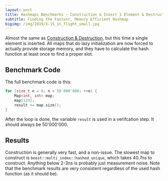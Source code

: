 ```yaml
---
layout: post
title: Hashmaps Benchmarks - Construction & Insert 1 Element & Destruction
subtitle: Finding the Fastest, Memory Efficient Hashmap
bigimg: /img/2019/X-15_in_flight_small.jpg
---
```


Almost the same as [Construction & Destruction](/2019/04/01/hashmap-benchmarks-CtorDtorEmptyMap/), but this time a single element is inserted. All maps that do lazy initialization are now forced to actually provide storage memory, and they have to calculate the hash function at least once to find a proper slot.

## Benchmark Code

The full benchmark code is this: 

```cpp
for (size_t n = 0; n < 50'000'000; ++n) {
    Map<int, int> map;
    map[123];
    result += map.size();
}
```

After the loop is done, the variable `result` is used in a verifcation step. It should always be 50'000'000.

## Results

Construction is generally very fast, and a non-issue. The slowest map to construct is `boost::multi_index::hashed_unique`, which takes 40.7ns to construct. Anything below 2-3ns is probably just measurement noise. Note that the benchmark results are very consistent regardless of the used hash function (as it should be).

<script src="https://cdn.plot.ly/plotly-latest.min.js"></script>
<div id="id_e4021253" style="height:157em"></div>
<script>
    var colors = Plotly.d3.scale.category10().range();
    var m0y = [ "folly::F14NodeMap", "std::unordered_map", "folly::F14ValueMap", "tsl::hopscotch_map", "ska::bytell_hash_map", "boost::multi_index::<br>hashed_unique", "absl::node_hash_map", "eastl::hash_map", "tsl::sparse_map", "robin_hood::<br>unordered_node_map", "boost::unordered_map", "absl::flat_hash_map", "spp::sparse_hash_map", "robin_hood::<br>unordered_flat_map", "tsl::robin_map", "emilib1::HashMap"];
    var m1y = [ "folly::F14NodeMap", "std::unordered_map", "tsl::hopscotch_map", "folly::F14ValueMap", "ska::bytell_hash_map", "boost::multi_index::<br>hashed_unique", "absl::node_hash_map", "tsl::sparse_map", "eastl::hash_map", "robin_hood::<br>unordered_node_map", "boost::unordered_map", "absl::flat_hash_map", "spp::sparse_hash_map", "robin_hood::<br>unordered_flat_map", "tsl::robin_map", "emilib1::HashMap"];
    var m2y = [ "folly::F14NodeMap", "std::unordered_map", "folly::F14ValueMap", "tsl::hopscotch_map", "ska::bytell_hash_map", "absl::node_hash_map", "boost::multi_index::<br>hashed_unique", "eastl::hash_map", "tsl::sparse_map", "robin_hood::<br>unordered_node_map", "boost::unordered_map", "absl::flat_hash_map", "spp::sparse_hash_map", "robin_hood::<br>unordered_flat_map", "tsl::robin_map", "emilib1::HashMap"];
    var m3y = [ "folly::F14NodeMap", "std::unordered_map", "tsl::hopscotch_map", "folly::F14ValueMap", "ska::bytell_hash_map", "boost::multi_index::<br>hashed_unique", "absl::node_hash_map", "eastl::hash_map", "tsl::sparse_map", "robin_hood::<br>unordered_node_map", "boost::unordered_map", "absl::flat_hash_map", "spp::sparse_hash_map", "robin_hood::<br>unordered_flat_map", "emilib1::HashMap", "tsl::robin_map"];
    var m4y = [ "folly::F14NodeMap", "std::unordered_map", "folly::F14ValueMap", "tsl::hopscotch_map", "ska::bytell_hash_map", "absl::node_hash_map", "boost::multi_index::<br>hashed_unique", "tsl::sparse_map", "eastl::hash_map", "boost::unordered_map", "robin_hood::<br>unordered_node_map", "absl::flat_hash_map", "spp::sparse_hash_map", "robin_hood::<br>unordered_flat_map", "tsl::robin_map", "emilib1::HashMap"];
    var measurement_names = [ "ctor & dtor map with 1 entry" ];

    var data = [
        { x: [ 8.1613e-08, 6.33545e-08, 6.22363e-08, 6.13859e-08, 5.41271e-08, 5.2758700000000006e-08, 4.99179e-08, 4.78665e-08, 4.77894e-08, 4.29136e-08, 4.2752699999999996e-08, 4.06977e-08, 2.4456599999999997e-08, 2.3164400000000003e-08, 1.2542940000000001e-08, 1.149732e-08 ],
          y: m0y, name: measurement_names[0] + ' (Identity)', type: 'bar', orientation: 'h', yaxis: 'y', marker: { color: colors[0], },
            textposition: 'outside',
            text: [ "81.6ns 0.0MB", "63.4ns 0.0MB", "62.2ns 0.0MB", "61.4ns 0.0MB", "54.1ns 0.0MB", "52.8ns 0.0MB", "49.9ns 0.0MB", "47.9ns 0.0MB", "47.8ns 0.0MB", "42.9ns 0.0MB", "42.8ns 0.0MB", "40.7ns 0.0MB", "24.5ns 0.0MB", "23.2ns 0.0MB", "12.5ns 0.0MB", "11.5ns 0.0MB" ],
        },
        { x: [ 8.083820000000001e-08, 6.33747e-08, 6.17907e-08, 6.177e-08, 5.33095e-08, 5.29242e-08, 5.10182e-08, 5.06029e-08, 4.7803900000000004e-08, 4.2886600000000004e-08, 4.24784e-08, 4.1111500000000004e-08, 2.44405e-08, 2.31947e-08, 1.253734e-08, 1.1497649999999999e-08 ],
          y: m1y, name: measurement_names[0] + ' (robin_hood::hash)', type: 'bar', orientation: 'h', yaxis: 'y2', marker: { color: colors[0], },
            textposition: 'outside',
            text: [ "80.8ns 0.0MB", "63.4ns 0.0MB", "61.8ns 0.0MB", "61.8ns 0.0MB", "53.3ns 0.0MB", "52.9ns 0.0MB", "51.0ns 0.0MB", "50.6ns 0.0MB", "47.8ns 0.0MB", "42.9ns 0.0MB", "42.5ns 0.0MB", "41.1ns 0.0MB", "24.4ns 0.0MB", "23.2ns 0.0MB", "12.5ns 0.0MB", "11.5ns 0.0MB" ],
        },
        { x: [ 8.14717e-08, 6.34294e-08, 6.16422e-08, 6.1638e-08, 5.46969e-08, 5.41859e-08, 5.3577599999999997e-08, 4.91491e-08, 4.7751400000000004e-08, 4.3414300000000004e-08, 4.17462e-08, 4.12173e-08, 2.4605300000000004e-08, 2.4157499999999996e-08, 1.257241e-08, 1.149697e-08 ],
          y: m2y, name: measurement_names[0] + ' (FNV1a)', type: 'bar', orientation: 'h', yaxis: 'y3', marker: { color: colors[0], },
            textposition: 'outside',
            text: [ "81.5ns 0.0MB", "63.4ns 0.0MB", "61.6ns 0.0MB", "61.6ns 0.0MB", "54.7ns 0.0MB", "54.2ns 0.0MB", "53.6ns 0.0MB", "49.1ns 0.0MB", "47.8ns 0.0MB", "43.4ns 0.0MB", "41.7ns 0.0MB", "41.2ns 0.0MB", "24.6ns 0.0MB", "24.2ns 0.0MB", "12.6ns 0.0MB", "11.5ns 0.0MB" ],
        },
        { x: [ 8.132519999999999e-08, 6.3265e-08, 6.22311e-08, 6.15801e-08, 5.4920799999999995e-08, 5.2808500000000006e-08, 5.13533e-08, 4.97936e-08, 4.8093700000000004e-08, 4.42605e-08, 4.2546599999999995e-08, 4.1167399999999996e-08, 2.62582e-08, 2.46993e-08, 1.2555930000000001e-08, 1.2547930000000002e-08 ],
          y: m3y, name: measurement_names[0] + ' (absl::Hash)', type: 'bar', orientation: 'h', yaxis: 'y4', marker: { color: colors[0], },
            textposition: 'outside',
            text: [ "81.3ns 0.0MB", "63.3ns 0.0MB", "62.2ns 0.0MB", "61.6ns 0.0MB", "54.9ns 0.0MB", "52.8ns 0.0MB", "51.4ns 0.0MB", "49.8ns 0.0MB", "48.1ns 0.0MB", "44.3ns 0.0MB", "42.5ns 0.0MB", "41.2ns 0.0MB", "26.3ns 0.0MB", "24.7ns 0.0MB", "12.6ns 0.0MB", "12.5ns 0.0MB" ],
        },
        { x: [ 8.11288e-08, 6.31595e-08, 6.211539999999999e-08, 6.13609e-08, 5.57014e-08, 5.4202100000000003e-08, 5.27335e-08, 4.96447e-08, 4.866769999999999e-08, 4.42321e-08, 4.39878e-08, 4.1058900000000005e-08, 2.44488e-08, 2.4133299999999998e-08, 1.343813e-08, 1.149798e-08 ],
          y: m4y, name: measurement_names[0] + ' (folly::hasher)', type: 'bar', orientation: 'h', yaxis: 'y5', marker: { color: colors[0], },
            textposition: 'outside',
            text: [ "81.1ns 0.0MB", "63.2ns 0.0MB", "62.1ns 0.0MB", "61.4ns 0.0MB", "55.7ns 0.0MB", "54.2ns 0.0MB", "52.7ns 0.0MB", "49.6ns 0.0MB", "48.7ns 0.0MB", "44.2ns 0.0MB", "44.0ns 0.0MB", "41.1ns 0.0MB", "24.4ns 0.0MB", "24.1ns 0.0MB", "13.4ns 0.0MB", "11.5ns 0.0MB" ],
        },
    ];

    var layout = {
        // title: { text: 'CtorDtorSingleEntryMap'},
        grid: {
            ygap: 0.1,
            subplots: [
            ['xy'],
            ['xy2'],
            ['xy3'],
            ['xy4'],
            ['xy5'],
        ] },

        barmode: 'stack',
        yaxis: { title: 'Identity', automargin: true, },
        yaxis2: { title: 'robin_hood::hash', automargin: true, },
        yaxis3: { title: 'FNV1a', automargin: true, },
        yaxis4: { title: 'absl::Hash', automargin: true, },
        yaxis5: { title: 'folly::hasher', automargin: true, },
        xaxis: { automargin: true, },
        legend: { traceorder: 'normal' },
        margin: { pad: 0, l:0, r:0, t:0, b:0, },
        showlegend:false,
    };

    Plotly.newPlot('id_e4021253', data, layout);
</script>
